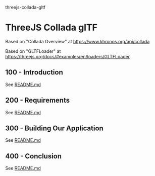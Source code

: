 threejs-collada-gltf
# ThreeJS Collada glTF

Based on "Collada Overview" at https://www.khronos.org/api/collada

Based on "GLTFLoader" at https://threejs.org/docs/#examples/en/loaders/GLTFLoader

## 100 - Introduction

See [README.md](./100/README.md)

## 200 - Requirements

See [README.md](./200/README.md)

## 300 - Building Our Application

See [README.md](./300/README.md)

## 400 - Conclusion

See [README.md](./400/README.md)
